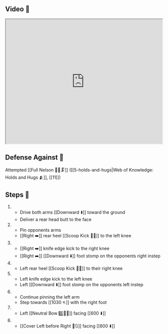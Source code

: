## Video 🎥

<iframe src="https://www.youtube.com/embed/Qki2sFWdqHA" width="100%" height="400"></iframe>

## Defense Against 🤺

Attempted [[Full Nelson 🤼‍♂️🗜️]] ([[5-holds-and-hugs|Web of Knowledge: Holds and Hugs 🫂]], [[11]])

## Steps 👣

1. - Drive both arms [[Downward ⬇️]] toward the ground
    - Deliver a rear head butt to the face
2. - Pin opponents arms
    - [[Right ➡️]] rear heel [[Scoop Kick 🥄🦵]] to the left knee
3. - [[Right ➡️]] knife edge kick to the right knee 
    - [[Right ➡️]] [[Downward ⬇️]] foot stomp on the opponents right instep
4. - Left rear heel [[Scoop Kick 🥄🦵]] to their right knee
5. - Left knife edge kick to the left knee
    - Left [[Downward ⬇️]] foot stomp on the opponents left instep
6. - Continue pinning the left arm
    - Step towards [[1030 ↖️]] with the right foot
7. - Left [[Neutral Bow 0️⃣🧍‍♂️]] facing [[600 ⬇️]]
8. - [[Cover Left before Right 🦶🔃]] facing [[600 ⬇️]]
